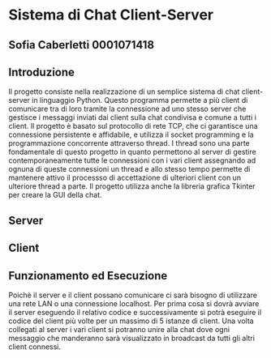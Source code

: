 # Sistema di Chat Client-Server
## Sofia Caberletti 0001071418
## Introduzione
Il progetto consiste nella realizzazione di un semplice sistema di chat client-server in linguaggio Python. Questo programma permette a più client di comunicare tra di loro tramite la connessione ad uno stesso server che gestisce i messaggi inviati dai client sulla chat condivisa e comune a tutti i client. Il progetto è basato sul protocollo di rete TCP, che ci garantisce una connessione persistente e affidabile, e utilizza il socket programming e la programmazione concorrente attraverso thread. I thread sono una parte fondamentale di questo progetto in quanto permettono al server di gestire contemporaneamente tutte le connessioni con i vari client assegnando ad ognuna di queste connessioni un thread e allo stesso tempo permette di mantenere attivo il processso  di accettazione di ulteriori client con un ulteriore thread a parte. Il progetto utilizza anche la libreria grafica Tkinter per creare la GUI della chat.

## Server

## Client

## Funzionamento ed Esecuzione
Poichè il server e il client possano comunicare ci sarà bisogno di utilizzare una rete LAN o una connessione localhost.
Per prima cosa si dovrà avviare il server eseguendo il relativo codice e successivamente si potrà eseguire il codice del client più volte per un massimo di 5 istanze di client. Una volta collegati al server i vari client si potranno unire alla chat dove ogni messaggio che manderanno sarà visualizzato in broadcast da tutti gli altri client connessi.

